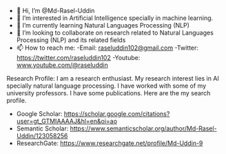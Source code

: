 - 👋 Hi, I’m @Md-Rasel-Uddin
- 👀 I’m interested in Artificial Intelligence specially in machine learning.
- 🌱 I’m currently learning Natural Languages Processing (NLP)
- 💞️ I’m looking to collaborate on research related to Natural Languages Processing (NLP) and its related fields
- 📫 How to reach me: 
-Email: raseluddin102@gmail.com
-Twitter: https://twitter.com/raseluddin102
-Youtube: www.youtube.com/@raseluddin 


Research Profile:
I am a research enthusiast. My research interest lies in AI specially natural language processing.
I have worked with some of my university professors. I have some publications. Here are the my search profile.

- Google Scholar: https://scholar.google.com/citations?user=gt_GTMIAAAAJ&hl=en&oi=ao
- Semantic Scholar: https://www.semanticscholar.org/author/Md-Rasel-Uddin/123058256
- ResearchGate: https://www.researchgate.net/profile/Md-Uddin-9

<!---
Md-Rasel-Uddin/Md-Rasel-Uddin is a ✨ special ✨ repository because its `README.md` (this file) appears on your GitHub profile.
You can click the Preview link to take a look at your changes.
--->
